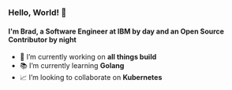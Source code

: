 ### Hello, World! 👋

#### I'm Brad, a Software Engineer at IBM by day and an Open Source Contributor by night

- 🔧 I’m currently working on <b>all things build</b>
- 📚 I’m currently learning <b>Golang</b>
- 📈 I’m looking to collaborate on <b>Kubernetes</b>
